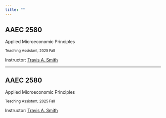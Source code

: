 ```yaml
---
title: ""
---
```


<!-- Teaching 区块 -->
<div class="teaching-page">
  <div class="left-column">
    <h2>AAEC 2580</h2>
  </div>
  <div class="right-column">

Applied Microeconomic Principles

<span style="font-size: smaller;">Teaching Assistant, 2025 Fall<span>

Instructor: [Travis A. Smith](https://sites.google.com/view/travisasmith/home)

  </div>
</div>

<hr>

<div class="teaching-page">
  <div class="left-column">
    <h2>AAEC 2580</h2>
  </div>
  <div class="right-column">

Applied Microeconomic Principles

<span style="font-size: smaller;">Teaching Assistant, 2025 Fall<span>

Instructor: [Travis A. Smith](https://sites.google.com/view/travisasmith/home)

  </div>
</div>

